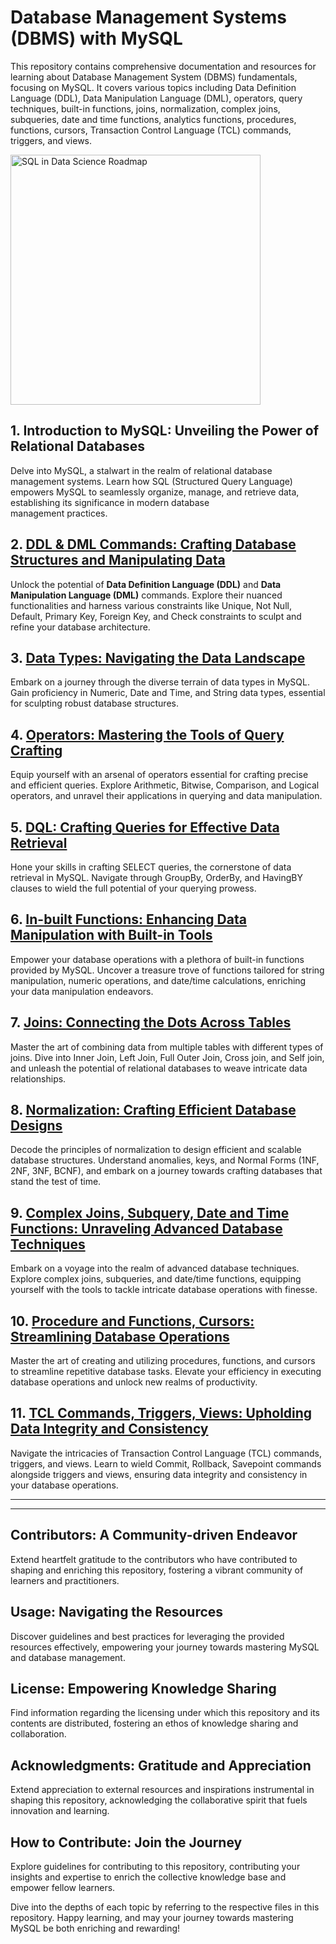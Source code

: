 # Database Management Systems (DBMS) with MySQL 

This repository contains comprehensive documentation and resources for learning about Database Management System (DBMS) fundamentals, focusing on MySQL. It covers various topics including Data Definition Language (DDL), Data Manipulation Language (DML), operators, query techniques, built-in functions, joins, normalization, complex joins, subqueries, date and time functions, analytics functions, procedures, functions, cursors, Transaction Control Language (TCL) commands, triggers, and views.

<img src="https://github.com/ziyaad123/SQL-Content/assets/150244397/edf5a00f-3e27-4626-a1f6-67031da85185" alt="SQL in Data Science Roadmap" width="400">


## **1. Introduction to MySQL: Unveiling the Power of Relational Databases**

  Delve into MySQL, a stalwart in the realm of relational database management systems.
  Learn how SQL (Structured Query Language) empowers MySQL to seamlessly organize, manage, and retrieve data, establishing its significance in modern database     
  management practices.

## **2. [DDL & DML Commands: Crafting Database Structures and Manipulating Data](https://github.com/ziyaad123/SQL-Content/blob/main/Sql%20content/ddl%2Cdml%2Ccommands.sql)**

  Unlock the potential of **Data Definition Language (DDL)** and **Data Manipulation Language (DML)** commands. 
  Explore their nuanced functionalities and harness various constraints like Unique, Not Null, Default, Primary Key, Foreign Key, 
  and Check constraints to sculpt and refine your database architecture.

## **3. [Data Types: Navigating the Data Landscape](https://github.com/ziyaad123/SQL-Content/blob/main/Sql%20content/In-Built%20Functions.sql)**

  Embark on a journey through the diverse terrain of data types in MySQL. Gain proficiency in Numeric, Date and Time, and String data types, essential for            sculpting robust database structures.

## **4. [Operators: Mastering the Tools of Query Crafting](https://github.com/ziyaad123/SQL-Content/blob/main/Sql%20content/Operators.sql)**

  Equip yourself with an arsenal of operators essential for crafting precise and efficient queries. 
  Explore Arithmetic, Bitwise, Comparison, and Logical operators, and unravel their applications in querying and data manipulation.

## **5. [DQL: Crafting Queries for Effective Data Retrieval](https://github.com/ziyaad123/SQL-Content/blob/main/Sql%20content/DQL.sql)**

  Hone your skills in crafting SELECT queries, the cornerstone of data retrieval in MySQL.
  Navigate through GroupBy, OrderBy, and HavingBY clauses to wield the full potential of your querying prowess.

## **6. [In-built Functions: Enhancing Data Manipulation with Built-in Tools](https://github.com/ziyaad123/SQL-Content/blob/main/Sql%20content/In-Built%20Functions.sql)**

  Empower your database operations with a plethora of built-in functions provided by MySQL. 
  Uncover a treasure trove of functions tailored for string manipulation, numeric operations, 
  and date/time calculations, enriching your data manipulation endeavors.

## **7. [Joins: Connecting the Dots Across Tables](https://github.com/ziyaad123/SQL-Content/blob/main/Sql%20content/Joins.sql)**

  Master the art of combining data from multiple tables with different types of joins. 
  Dive into Inner Join, Left Join, Full Outer Join, Cross join, and Self join, and unleash the potential of relational databases to weave intricate data           
  relationships.

## **8. [Normalization: Crafting Efficient Database Designs](https://github.com/ziyaad123/SQL-Content/blob/main/Sql%20content/normalizations.sql)**

  Decode the principles of normalization to design efficient and scalable database structures.
  Understand anomalies, keys, and Normal Forms (1NF, 2NF, 3NF, BCNF), and embark on a journey towards crafting databases that stand the test of time.

## **9. [Complex Joins, Subquery, Date and Time Functions: Unraveling Advanced Database Techniques](https://github.com/ziyaad123/SQL-Content/blob/main/Sql%20content/complex%20joins%2Csubqueries%2C%20and%20date-time%20functions.sql)**

  Embark on a voyage into the realm of advanced database techniques. 
  Explore complex joins, subqueries, and date/time functions, equipping yourself with the tools to tackle intricate database operations with finesse.

## **10. [Procedure and Functions, Cursors: Streamlining Database Operations](https://github.com/ziyaad123/SQL-Content/blob/main/Sql%20content/Procedures%20%2CFunctions%20and%20Cursors.sql)**

  Master the art of creating and utilizing procedures, functions, and cursors to streamline repetitive database tasks.
  Elevate your efficiency in executing database operations and unlock new realms of productivity.

## **11. [TCL Commands, Triggers, Views: Upholding Data Integrity and Consistency](https://github.com/ziyaad123/SQL-Content/blob/main/Sql%20content/TCL%2CTRIGGERS%2CVEIWCOMMANSD.sql)**

  Navigate the intricacies of Transaction Control Language (TCL) commands, triggers, and views. 
  Learn to wield Commit, Rollback, Savepoint commands alongside triggers and views, ensuring data integrity and consistency in your database operations.

----
----
## **Contributors: A Community-driven Endeavor**

Extend heartfelt gratitude to the contributors who have contributed to shaping and enriching this repository,
fostering a vibrant community of learners and practitioners.

## **Usage: Navigating the Resources**

Discover guidelines and best practices for leveraging the provided resources effectively, 
empowering your journey towards mastering MySQL and database management.

## **License: Empowering Knowledge Sharing**

Find information regarding the licensing under which this repository and its contents are distributed, fostering an ethos of knowledge sharing and collaboration.

## **Acknowledgments: Gratitude and Appreciation**

Extend appreciation to external resources and inspirations instrumental in shaping this repository,
acknowledging the collaborative spirit that fuels innovation and learning.

## **How to Contribute: Join the Journey**

Explore guidelines for contributing to this repository, contributing your insights and expertise to enrich the collective knowledge base and empower fellow learners.

Dive into the depths of each topic by referring to the respective files in this repository. 
Happy learning, and may your journey towards mastering MySQL be both enriching and rewarding!
